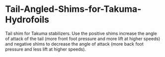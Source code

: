 # Tail-Angled-Shims-for-Takuma-Hydrofoils
Tail shim for Takuma stabilizers.  Use the positive shims increase the angle of attack of the tail (more front foot pressure and more lift at higher speeds) and negative shims to decrease the angle of attack (more back foot pressure and less lift at higher speeds).
